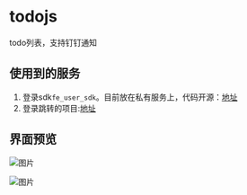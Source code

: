 # todojs

todo列表，支持钉钉通知

## 使用到的服务

1. 登录sdk`fe_user_sdk`。目前放在私有服务上，代码开源：[地址](https://github.com/cuo9958/fe_user_sdk)
2. 登录跳转的项目:[地址](https://github.com/cuo9958/react_node_typescript)

## 界面预览

![图片](https://img4.daling.com/zin/public/specialTopic/2020/01/20/15/05/53/AIUNRUJ000004849438.png)

![图片](https://img4.daling.com/zin/public/specialTopic/2020/01/20/15/06/59/ACSUBAL000004849442.png)
